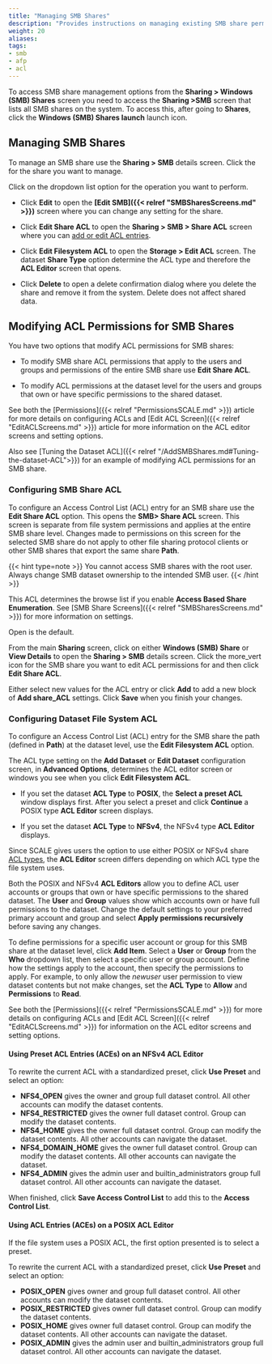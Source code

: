 ```yaml
---
title: "Managing SMB Shares"
description: "Provides instructions on managing existing SMB share permissions, adding share ACLs, and managing file system ACLs."
weight: 20
aliases:
tags:
- smb
- afp
- acl
---
```


To access SMB share management options from the **Sharing > Windows (SMB) Shares** screen you need to access the **Sharing >SMB** screen that lists all SMB shares on the system. 
To access this, after going to **Shares**, click the **Windows (SMB) Shares <span class="material-icons">launch</span>** launch icon.

## Managing SMB Shares
To manage an SMB share use the **Sharing > SMB** details screen.
Click the <i class="fa fa-ellipsis-v" aria-hidden="true" title="Options"></i> for the share you want to manage. 

Click on the dropdown list option for the operation you want to perform. 

* Click **Edit** to open the **[Edit SMB]({{< relref "SMBSharesScreens.md" >}})** screen where you can change any setting for the share. 

* Click **Edit Share ACL** to open the  **Sharing > SMB > Share ACL** screen where you can [add or edit ACL entries](#configuring-smb-share-acl). 

* Click **Edit Filesystem ACL** to open the **Storage > Edit ACL** screen. 
  The dataset **Share Type** option determine the ACL type and therefore the **ACL Editor** screen that opens.

* Click **Delete** to open a delete confirmation dialog where you delete the share and remove it from the system. Delete does not affect shared data.

## Modifying ACL Permissions for SMB Shares

You have two options that modify ACL permissions for SMB shares:

* To modify SMB share ACL permissions that apply to the users and groups and permissions of the entire SMB share use **Edit Share ACL**. 

* To modify ACL permissions at the dataset level for the users and groups that own or have specific permissions to the shared dataset. 

See both the [Permissions]({{< relref "PermissionsSCALE.md" >}}) article for more details on configuring ACLs and [Edit ACL Screen]({{< relref "EditACLScreens.md" >}}) article for more information on the ACL editor screens and setting options.

Also see [Tuning the Dataset ACL]({{< relref "/AddSMBShares.md#Tuning-the-dataset-ACL">}}) for an example of modifying ACL permissions for an SMB share.

### Configuring SMB Share ACL
To configure an Access Control List (ACL) entry for an SMB share use the **Edit Share ACL** option. This opens the **SMB> Share ACL** screen. 
This screen is separate from file system permissions and applies at the entire SMB share level. 
Changes made to permissions on this screen for the selected SMB share do not apply to other file sharing protocol clients or other SMB shares that export the same share **Path**. 

{{< hint type=note >}} 
You cannot access SMB shares with the root user. Always change SMB dataset ownership to the intended SMB user. 
{{< /hint >}}

This ACL determines the browse list if you enable **Access Based Share Enumeration**. 
See [SMB Share Screens]({{< relref "SMBSharesScreens.md" >}}) for more information on settings.

Open is the default. 

From the main **Sharing** screen, click on either **Windows (SMB) Share** or **View Details** to open the **Sharing > SMB** details screen. 
Click the <span class="material-icons">more_vert</span> icon for the SMB share you want to edit ACL permissions for and then click **Edit Share ACL**. 

Either select new values for the ACL entry or click **Add** to add a new block of **Add share_ACL** settings. 
Click **Save** when you finish your changes.

### Configuring Dataset File System ACL
To configure an Access Control List (ACL) entry for the SMB share the path (defined in **Path**) at the dataset level, use the **Edit Filesystem ACL** option. 

The ACL type setting on the **Add Dataset** or **Edit Dataset** configuration screen, in **Advanced Options**, determines the ACL editor screen or windows you see when you click **Edit Filesystem ACL**.

* If you set the dataset **ACL Type** to **POSIX**, the **Select a preset ACL** window displays first.
  After you select a preset and click **Continue** a POSIX type **ACL Editor** screen displays.

* If you set the dataset **ACL Type** to **NFSv4**, the NFSv4 type **ACL Editor** displays.

Since SCALE gives users the option to use either POSIX or NFSv4 share [ACL types](https://www.truenas.com/docs/references/aclprimer/), the **ACL Editor** screen differs depending on which ACL type the file system uses. 

Both the POSIX and NFSv4 **ACL Editors** allow you to define ACL user accounts or groups that own or have specific permissions to the shared dataset. 
The **User** and **Group** values show which accounts own or have full permissions to the dataset. 
Change the default settings to your preferred primary account and group and select **Apply permissions recursively** before saving any changes.

To define permissions for a specific user account or group for this SMB share at the dataset level, click **Add Item**.
Select a **User** or **Group** from the **Who** dropdown list, then select a specific user or group account.
Define how the settings apply to the account, then specify the permissions to apply.
For example, to only allow the *newuser* user permission to view dataset contents but not make changes, set the **ACL Type** to **Allow** and **Permissions** to **Read**.

See both the [Permissions]({{< relref "PermissionsSCALE.md" >}}) for more details on configuring ACLs and [Edit ACL Screen]({{< relref "EditACLScreens.md" >}}) for information on the ACL editor screens and setting options.

#### Using Preset ACL Entries (ACEs) on an NFSv4 ACL Editor
To rewrite the current ACL with a standardized preset, click **Use Preset** and select an option:

* **NFS4_OPEN** gives the owner and group full dataset control. All other accounts can modify the dataset contents.  
* **NFS4_RESTRICTED** gives the owner full dataset control. Group can modify the dataset contents.
* **NFS4_HOME** gives the owner full dataset control. Group can modify the dataset contents. All other accounts can navigate the dataset.
* **NFS4_DOMAIN_HOME** gives the owner full dataset control. Group can modify the dataset contents. All other accounts can navigate the dataset.
* **NFS4_ADMIN** gives the admin user and builtin_administrators group full dataset control. All other accounts can navigate the dataset. 

When finished, click **Save Access Control List** to add this to the **Access Control List**.

#### Using ACL Entries (ACEs) on a POSIX ACL Editor
If the file system uses a POSIX ACL, the first option presented is to select a preset. 

To rewrite the current ACL with a standardized preset, click **Use Preset** and select an option:

* **POSIX_OPEN** gives owner and group full dataset control. All other accounts can modify the dataset contents.  
* **POSIX_RESTRICTED** gives owner full dataset control. Group can modify the dataset contents.
* **POSIX_HOME** gives owner full dataset control. Group can modify the dataset contents. All other accounts can navigate the dataset.
* **POSIX_ADMIN** gives the admin user and builtin_administrators group full dataset control. All other accounts can navigate the dataset. 
